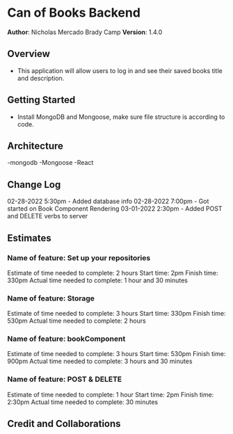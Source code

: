 # Can of Books Backend

**Author**: Nicholas Mercado
            Brady Camp
**Version**: 1.4.0 

## Overview

- This application will allow users to log in and see their saved books title and description.

## Getting Started

- Install MongoDB and Mongoose, make sure file structure is according to code.

## Architecture

-mongodb
-Mongoose
-React

## Change Log

02-28-2022 5:30pm - Added database info
02-28-2022 7:00pm - Got started on Book Component Rendering
03-01-2022 2:30pm - Added POST and DELETE verbs to server

## Estimates

### Name of feature: Set up your repositories

Estimate of time needed to complete: 2 hours
Start time: 2pm
Finish time: 330pm
Actual time needed to complete: 1 hour and 30 minutes

### Name of feature: Storage

Estimate of time needed to complete: 3 hours
Start time: 330pm
Finish time: 530pm
Actual time needed to complete: 2 hours

### Name of feature: bookComponent

Estimate of time needed to complete: 3 hours
Start time: 530pm
Finish time: 900pm
Actual time needed to complete:  3 hours and 30 minutes

### Name of feature: POST & DELETE

Estimate of time needed to complete: 1 hour
Start time: 2pm
Finish time: 2:30pm
Actual time needed to complete: 30 minutes

## Credit and Collaborations

